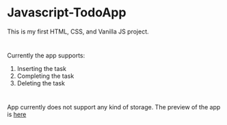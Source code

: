 # Javascript-TodoApp
This is my first HTML, CSS, and Vanilla JS project.
#
Currently the app supports:
1. Inserting the task
2. Completing the task
3. Deleting the task
#
App currently does not support any kind of storage.
The preview of the app is [here](https://ahmedskulj00.github.io/Javascript-TodoApp/)
